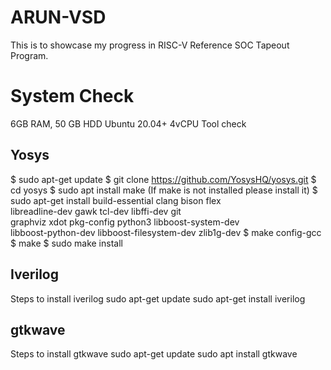 # ARUN-VSD
This is to showcase my progress in RISC-V Reference SOC Tapeout Program.

# System Check
6GB RAM, 50 GB HDD
Ubuntu 20.04+
4vCPU
Tool check

## Yosys
$ sudo apt-get update
$ git clone https://github.com/YosysHQ/yosys.git
$ cd yosys
$ sudo apt install make (If make is not installed please install it)
$ sudo apt-get install build-essential clang bison flex \
 libreadline-dev gawk tcl-dev libffi-dev git \
 graphviz xdot pkg-config python3 libboost-system-dev \
 libboost-python-dev libboost-filesystem-dev zlib1g-dev
$ make config-gcc
$ make
$ sudo make install

## Iverilog
Steps to install iverilog
sudo apt-get update
sudo apt-get install iverilog 

## gtkwave
Steps to install gtkwave
sudo apt-get update
sudo apt install gtkwave
